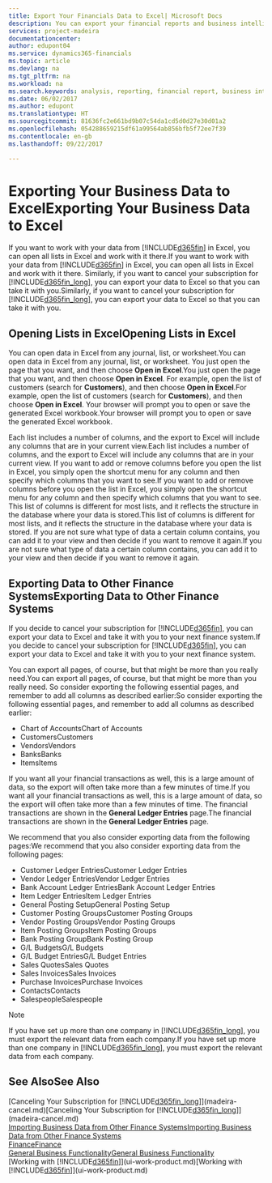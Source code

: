 ```yaml
---
title: Export Your Financials Data to Excel| Microsoft Docs
description: You can export your financial reports and business intelligence data from Dynamics 365 for Financials to Excel, or open your Financials data in Excel.
services: project-madeira
documentationcenter: 
author: edupont04
ms.service: dynamics365-financials
ms.topic: article
ms.devlang: na
ms.tgt_pltfrm: na
ms.workload: na
ms.search.keywords: analysis, reporting, financial report, business intelligence, BI, Excel
ms.date: 06/02/2017
ms.author: edupont
ms.translationtype: HT
ms.sourcegitcommit: 81636fc2e661bd9b07c54da1cd5d0d27e30d01a2
ms.openlocfilehash: 054288659215df61a99564ab856bfb5f72ee7f39
ms.contentlocale: en-gb
ms.lasthandoff: 09/22/2017

---
```

# <a name="exporting-your-business-data-to-excel"></a><span data-ttu-id="29e48-103">Exporting Your Business Data to Excel</span><span class="sxs-lookup"><span data-stu-id="29e48-103">Exporting Your Business Data to Excel</span></span>
<span data-ttu-id="29e48-104">If you want to work with your data from [!INCLUDE[d365fin](includes/d365fin_md.md)] in Excel, you can open all lists in Excel and work with it there.</span><span class="sxs-lookup"><span data-stu-id="29e48-104">If you want to work with your data from [!INCLUDE[d365fin](includes/d365fin_md.md)] in Excel, you can open all lists in Excel and work with it there.</span></span> <span data-ttu-id="29e48-105">Similarly, if you want to cancel your subscription for [!INCLUDE[d365fin_long](includes/d365fin_long_md.md)], you can export your data to Excel so that you can take it with you.</span><span class="sxs-lookup"><span data-stu-id="29e48-105">Similarly, if you want to cancel your subscription for [!INCLUDE[d365fin_long](includes/d365fin_long_md.md)], you can export your data to Excel so that you can take it with you.</span></span>

## <a name="opening-lists-in-excel"></a><span data-ttu-id="29e48-106">Opening Lists in Excel</span><span class="sxs-lookup"><span data-stu-id="29e48-106">Opening Lists in Excel</span></span>
<span data-ttu-id="29e48-107">You can open data in Excel from any journal, list, or worksheet.</span><span class="sxs-lookup"><span data-stu-id="29e48-107">You can open data in Excel from any journal, list, or worksheet.</span></span> <span data-ttu-id="29e48-108">You just open the page that you want, and then choose **Open in Excel**.</span><span class="sxs-lookup"><span data-stu-id="29e48-108">You just open the page that you want, and then choose **Open in Excel**.</span></span> <span data-ttu-id="29e48-109">For example, open the list of customers (search for **Customers**), and then choose **Open in Excel**.</span><span class="sxs-lookup"><span data-stu-id="29e48-109">For example, open the list of customers (search for **Customers**), and then choose **Open in Excel**.</span></span> <span data-ttu-id="29e48-110">Your browser will prompt you to open or save the generated Excel workbook.</span><span class="sxs-lookup"><span data-stu-id="29e48-110">Your browser will prompt you to open or save the generated Excel workbook.</span></span>  

<span data-ttu-id="29e48-111">Each list includes a number of columns, and the export to Excel will include any columns that are in your current view.</span><span class="sxs-lookup"><span data-stu-id="29e48-111">Each list includes a number of columns, and the export to Excel will include any columns that are in your current view.</span></span> <span data-ttu-id="29e48-112">If you want to add or remove columns before you open the list in Excel, you simply open the shortcut menu for any column and then specify which columns that you want to see.</span><span class="sxs-lookup"><span data-stu-id="29e48-112">If you want to add or remove columns before you open the list in Excel, you simply open the shortcut menu for any column and then specify which columns that you want to see.</span></span> <span data-ttu-id="29e48-113">This list of columns is different for most lists, and it reflects the structure in the database where your data is stored.</span><span class="sxs-lookup"><span data-stu-id="29e48-113">This list of columns is different for most lists, and it reflects the structure in the database where your data is stored.</span></span> <span data-ttu-id="29e48-114">If you are not sure what type of data a certain column contains, you can add it to your view and then decide if you want to remove it again.</span><span class="sxs-lookup"><span data-stu-id="29e48-114">If you are not sure what type of data a certain column contains, you can add it to your view and then decide if you want to remove it again.</span></span>  

## <a name="exporting-data-to-other-finance-systems"></a><span data-ttu-id="29e48-115">Exporting Data to Other Finance Systems</span><span class="sxs-lookup"><span data-stu-id="29e48-115">Exporting Data to Other Finance Systems</span></span>
<span data-ttu-id="29e48-116">If you decide to cancel your subscription for [!INCLUDE[d365fin](includes/d365fin_md.md)], you can export your data to Excel and take it with you to your next finance system.</span><span class="sxs-lookup"><span data-stu-id="29e48-116">If you decide to cancel your subscription for [!INCLUDE[d365fin](includes/d365fin_md.md)], you can export your data to Excel and take it with you to your next finance system.</span></span>  

<span data-ttu-id="29e48-117">You can export all pages, of course, but that might be more than you really need.</span><span class="sxs-lookup"><span data-stu-id="29e48-117">You can export all pages, of course, but that might be more than you really need.</span></span> <span data-ttu-id="29e48-118">So consider exporting the following essential pages, and remember to add all columns as described earlier:</span><span class="sxs-lookup"><span data-stu-id="29e48-118">So consider exporting the following essential pages, and remember to add all columns as described earlier:</span></span>  

* <span data-ttu-id="29e48-119">Chart of Accounts</span><span class="sxs-lookup"><span data-stu-id="29e48-119">Chart of Accounts</span></span>  
* <span data-ttu-id="29e48-120">Customers</span><span class="sxs-lookup"><span data-stu-id="29e48-120">Customers</span></span>  
* <span data-ttu-id="29e48-121">Vendors</span><span class="sxs-lookup"><span data-stu-id="29e48-121">Vendors</span></span>  
* <span data-ttu-id="29e48-122">Banks</span><span class="sxs-lookup"><span data-stu-id="29e48-122">Banks</span></span>  
* <span data-ttu-id="29e48-123">Items</span><span class="sxs-lookup"><span data-stu-id="29e48-123">Items</span></span>  

<span data-ttu-id="29e48-124">If you want all your financial transactions as well, this is a large amount of data, so the export will often take more than a few minutes of time.</span><span class="sxs-lookup"><span data-stu-id="29e48-124">If you want all your financial transactions as well, this is a large amount of data, so the export will often take more than a few minutes of time.</span></span> <span data-ttu-id="29e48-125">The financial transactions are shown in the **General Ledger Entries** page.</span><span class="sxs-lookup"><span data-stu-id="29e48-125">The financial transactions are shown in the **General Ledger Entries** page.</span></span>  

<span data-ttu-id="29e48-126">We recommend that you also consider exporting data from the following pages:</span><span class="sxs-lookup"><span data-stu-id="29e48-126">We recommend that you also consider exporting data from the following pages:</span></span>  

* <span data-ttu-id="29e48-127">Customer Ledger Entries</span><span class="sxs-lookup"><span data-stu-id="29e48-127">Customer Ledger Entries</span></span>  
* <span data-ttu-id="29e48-128">Vendor Ledger Entries</span><span class="sxs-lookup"><span data-stu-id="29e48-128">Vendor Ledger Entries</span></span>  
* <span data-ttu-id="29e48-129">Bank Account Ledger Entries</span><span class="sxs-lookup"><span data-stu-id="29e48-129">Bank Account Ledger Entries</span></span>  
* <span data-ttu-id="29e48-130">Item Ledger Entries</span><span class="sxs-lookup"><span data-stu-id="29e48-130">Item Ledger Entries</span></span>  
* <span data-ttu-id="29e48-131">General Posting Setup</span><span class="sxs-lookup"><span data-stu-id="29e48-131">General Posting Setup</span></span>  
* <span data-ttu-id="29e48-132">Customer Posting Groups</span><span class="sxs-lookup"><span data-stu-id="29e48-132">Customer Posting Groups</span></span>  
* <span data-ttu-id="29e48-133">Vendor Posting Groups</span><span class="sxs-lookup"><span data-stu-id="29e48-133">Vendor Posting Groups</span></span>  
* <span data-ttu-id="29e48-134">Item Posting Groups</span><span class="sxs-lookup"><span data-stu-id="29e48-134">Item Posting Groups</span></span>  
* <span data-ttu-id="29e48-135">Bank Posting Group</span><span class="sxs-lookup"><span data-stu-id="29e48-135">Bank Posting Group</span></span>  
* <span data-ttu-id="29e48-136">G/L Budgets</span><span class="sxs-lookup"><span data-stu-id="29e48-136">G/L Budgets</span></span>  
* <span data-ttu-id="29e48-137">G/L Budget Entries</span><span class="sxs-lookup"><span data-stu-id="29e48-137">G/L Budget Entries</span></span>  
* <span data-ttu-id="29e48-138">Sales Quotes</span><span class="sxs-lookup"><span data-stu-id="29e48-138">Sales Quotes</span></span>  
* <span data-ttu-id="29e48-139">Sales Invoices</span><span class="sxs-lookup"><span data-stu-id="29e48-139">Sales Invoices</span></span>  
* <span data-ttu-id="29e48-140">Purchase Invoices</span><span class="sxs-lookup"><span data-stu-id="29e48-140">Purchase Invoices</span></span>  
* <span data-ttu-id="29e48-141">Contacts</span><span class="sxs-lookup"><span data-stu-id="29e48-141">Contacts</span></span>  
* <span data-ttu-id="29e48-142">Salespeople</span><span class="sxs-lookup"><span data-stu-id="29e48-142">Salespeople</span></span>  

> [!NOTE]  
>   <span data-ttu-id="29e48-143">If you have set up more than one company in [!INCLUDE[d365fin_long](includes/d365fin_long_md.md)], you must export the relevant data from each company.</span><span class="sxs-lookup"><span data-stu-id="29e48-143">If you have set up more than one company in [!INCLUDE[d365fin_long](includes/d365fin_long_md.md)], you must export the relevant data from each company.</span></span>

## <a name="see-also"></a><span data-ttu-id="29e48-144">See Also</span><span class="sxs-lookup"><span data-stu-id="29e48-144">See Also</span></span>
<span data-ttu-id="29e48-145">[Canceling Your Subscription for [!INCLUDE[d365fin_long](includes/d365fin_long_md.md)]](madeira-cancel.md)</span><span class="sxs-lookup"><span data-stu-id="29e48-145">[Canceling Your Subscription for [!INCLUDE[d365fin_long](includes/d365fin_long_md.md)]](madeira-cancel.md)</span></span>  
[<span data-ttu-id="29e48-146">Importing Business Data from Other Finance Systems</span><span class="sxs-lookup"><span data-stu-id="29e48-146">Importing Business Data from Other Finance Systems</span></span>](upload-data.md)  
[<span data-ttu-id="29e48-147">Finance</span><span class="sxs-lookup"><span data-stu-id="29e48-147">Finance</span></span>](finance.md)  
[<span data-ttu-id="29e48-148">General Business Functionality</span><span class="sxs-lookup"><span data-stu-id="29e48-148">General Business Functionality</span></span>](ui-across-business-areas.md)  
<span data-ttu-id="29e48-149">[Working with [!INCLUDE[d365fin](includes/d365fin_md.md)]](ui-work-product.md)</span><span class="sxs-lookup"><span data-stu-id="29e48-149">[Working with [!INCLUDE[d365fin](includes/d365fin_md.md)]](ui-work-product.md)</span></span>  

